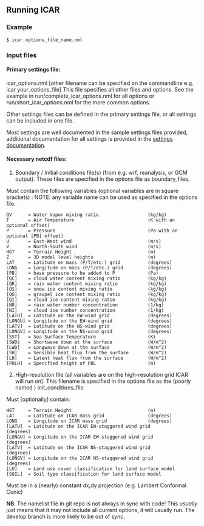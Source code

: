 ## Running ICAR

### Example

    $ icar options_file_name.nml

### Input files

#### Primary settings file:
icar\_options.nml [other filename can be specified on the commandline e.g. icar your\_options\_file]
        This file specifies all other files and options.  See the example in run/complete\_icar\_options.nml for all options or run/short\_icar\_options.nml for the more common options.

Other settings files can be defined in the primary settings file, or all settings can be included in one file.

Most settings are well documented in the sample settings files provided, additional documentation for all settings is provided in the [settings documentation](settings_documentation.md).

#### Necessary netcdf files:

1) Boundary / Initial conditions file(s) (from e.g. wrf, reanalysis, or GCM output).  These files are specified in the options file as boundary\_files.

Must contain the following variables (optional variables are in square brackets) :
NOTE: any variable name can be used as specified in the options file.

    QV      = Water Vapor mixing ratio                  (kg/kg)
    T       = Air Temperature                           (K with an optional offset)
    P       = Pressure                                  (Pa with an optional [PB] offset)
    U       = East-West wind                            (m/s)
    V       = North-South wind                          (m/s)
    HGT     = Terrain Height                            (m)
    Z       = 3D model level heights                    (m)
    LAT     = Latitude on mass (P/T/etc.) grid          (degrees)
    LONG    = Longitude on mass (P/T/etc.) grid         (degrees)
    [PB]    = base pressure to be added to P            (Pa)
    [QC]    = cloud water content mixing ratio          (kg/kg)
    [QR]    = rain water content mixing ratio           (kg/kg)
    [QS]    = snow ice content mixing ratio             (kg/kg)
    [QG]    = graupel ice content mixing ratio          (kg/kg)
    [QI]    = cloud ice content mixing ratio            (kg/kg)
    [NR]    = rain water number concentration           (1/kg)
    [NI]    = cloud ice number concentration            (1/kg)
    [LATU]  = Latitude on the EW-wind grid              (degrees)
    [LONGU] = Longitude on the EW-wind grid             (degrees)
    [LATV]  = Latitude on the NS-wind grid              (degrees)
    [LONGV] = Longitude on the NS-wind grid             (degrees)
    [SST]   = Sea Surface Temperature                   (K)
    [SWD]   = Shortwave down at the surface             (W/m^2)
    [LWD]   = Longwave down at the surface              (W/m^2)
    [SH]    = Sensible heat flux from the surface       (W/m^2)
    [LH]    = Latent heat flux from the surface         (W/m^2)
    [PBLH]  = Specified height of PBL                   (m)

2) High-resolution file (all variables are on the high-resolution grid ICAR will run on).  This filename is specified in the options file as the (poorly named ) init\_conditions\_file.

Must [optionally] contain:

    HGT     = Terrain Height                            (m)
    LAT     = Latitude on ICAR mass grid                (degrees)
    LONG    = Longitude on ICAR mass grid               (degrees)
    [LATU]  = Latitude on the ICAR EW-staggered wind grid         (degrees)
    [LONGU] = Longitude on the ICAR EW-staggered wind grid        (degrees)
    [LATV]  = Latitude on the ICAR NS-staggered wind grid         (degrees)
    [LONGV] = Longitude on the ICAR NS-staggered wind grid        (degrees)
    [LU]    = Land use cover classification for land surface model
    [SOIL]  = Soil type classification for land surface model

Must be in a (nearly) constant dx,dy projection (e.g. Lambert Conformal Conic)

**NB**: The namelist file in git repo is not always in sync with code! This *usually* just means that it may not include all current options, it will usually run. The develop branch is more likely to be out of sync.
